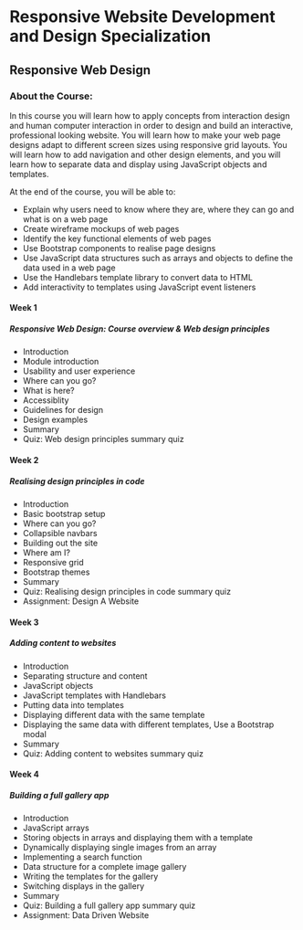 # Responsive Website Development and Design Specialization
## Responsive Web Design
### About the Course:
In this course you will learn how to apply concepts from interaction design and human computer interaction in order to design and build an interactive, professional looking website. You will learn how to make your web page designs adapt to different screen sizes using responsive grid layouts. You will learn how to add navigation and other design elements, and you will learn how to separate data and display using JavaScript objects and templates.

At the end of the course, you will be able to:
- Explain why users need to know where they are, where they can go and what is on a web page
- Create wireframe mockups of web pages
- Identify the key functional elements of web pages
- Use Bootstrap components to realise page designs
- Use JavaScript data structures such as arrays and objects to define the data used in a web page
- Use the Handlebars template library to convert data to HTML
- Add interactivity to templates using JavaScript event listeners

#### Week 1
##### Responsive Web Design: Course overview & Web design principles
- Introduction
- Module introduction
- Usability and user experience
- Where can you go?
- What is here?
- Accessiblity
- Guidelines for design
- Design examples
- Summary
- Quiz: Web design principles summary quiz

#### Week 2
##### Realising design principles in code
- Introduction
- Basic bootstrap setup
- Where can you go?
- Collapsible navbars
- Building out the site
- Where am I?
- Responsive grid
- Bootstrap themes
- Summary
- Quiz: Realising design principles in code summary quiz
- Assignment: Design A Website

#### Week 3
##### Adding content to websites
- Introduction
- Separating structure and content
- JavaScript objects
- JavaScript templates with Handlebars
- Putting data into templates
- Displaying different data with the same template
- Displaying the same data with different templates, Use a Bootstrap modal
- Summary
- Quiz: Adding content to websites summary quiz

#### Week 4
##### Building a full gallery app
- Introduction
- JavaScript arrays
- Storing objects in arrays and displaying them with a template
- Dynamically displaying single images from an array
- Implementing a search function
- Data structure for a complete image gallery
- Writing the templates for the gallery
- Switching displays in the gallery
- Summary
- Quiz: Building a full gallery app summary quiz
- Assignment: Data Driven Website
